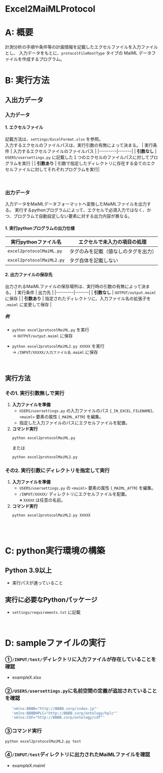 # Excel2MaiMLProtocol

# A: 概要
計測分析の手順や条件等の計画情報を記載したエクセルファイルを入力ファイルとし、
入力データをもとに、`protocolFileRootType` タイプの MaiML データファイルを作成するプログラム。
<br/>

# B: 実行方法
## 入出力データ
### 入力データ
#### 1. **エクセルファイル**  
   記載方法は、`settings/ExcelFormat.xlsx` を参照。  
   入力するエクセルのファイルパスは、実行引数の有無によって決まる。
   | 実行条件 | 入力するエクセルファイルのファイルパス |
   |---------|-------|
   | **引数なし** | `USERS/usersettings.py` に記載した１つのエクセルのファイルパスに対してプログラムを実行 |
   | **引数あり** | 引数で指定したディレクトリに存在する全てのエクセルファイルに対してそれぞれプログラムを実行|
   
<br/>

### 出力データ
入力データをMaiMLデータフォーマットへ変換したMaiMLファイルを出力する。
実行するpythonプログラムによって、エクセルで必須入力ではなく、かつ、プログラムで自動設定しない要素に対する出力内容が異なる。
#### 1. 実行pythonプログラムの出力仕様
| 実行pythonファイル名 | エクセルで未入力の項目の処理 |
|-------------|----------------|
| `excel2protocolMaiML.py` | タグのみを記載（値なしのタグを出力） |
| `excel2protocolMaiML2.py` | タグ自体を記載しない |

#### 2. 出力ファイルの保存先
出力されるMaiMLファイルの保存場所は、実行時の引数の有無によって決まる。
| 実行条件 | 出力先 |
|---------|-------|
| **引数なし** | `OUTPUT/output.maiml` に保存 |
| **引数あり** | 指定されたディレクトリに、入力ファイル名の拡張子を `.maiml` に変更して保存 |

##### **例**
- `python excel2protocolMaiML.py` を実行  
  → `OUTPUT/output.maiml` に保存  

- `python excel2protocolMaiML2.py XXXXX` を実行  
  → `/INPUT/XXXXX/入力ファイル名.maiml` に保存  

<br/>

## 実行方法
### その1. 実行引数無しで実行
1. **入力ファイルを準備**
   - `USERS/usersettings.py` の入力ファイルのパス (`_IN_EXCEL_FILENAME`)、 `<maiml>` 要素の属性 (`_MAIML_ATTR`) を編集。
   - 指定した入力ファイルのパスにエクセルファイルを配置。
2. **コマンド実行**
   ```sh
   python excel2protocolMaiML.py
   ```
   または
   ```sh
   python excel2protocolMaiML2.py
   ```

### その2. 実行引数にディレクトリを指定して実行
1. **入力ファイルを準備**
   - `USERS/usersettings.py` の `<maiml>` 要素の属性 (`_MAIML_ATTR`) を編集。
   - `/INPUT/XXXXX/` ディレクトリにエクセルファイルを配置。  
     ※ `XXXXX` は任意の名前。
2. **コマンド実行**
   ```sh
   python excel2protocolMaiML2.py XXXXX
   ```
<br/>
<br/>

# C: python実行環境の構築
## Python 3.9以上
- 実行パスが通っていること

## 実行に必要なPythonパッケージ
- `settings/requirements.txt` に記載

<br/>

# D: sampleファイルの実行
### ①`/INPUT/test/`ディレクトリに入力ファイルが存在していることを確認
- exampleX.xlsx
### ②`/USERS/usersettings.py`に名前空間の定義が追加されていることを確認
   ```sh
      'xmlns:BBBB="http://BBBB.corp/index.jp"'
      'xmlns:BBBBHPLC="http://BBBB.corp/ontology/hplc"'
      'xmlns:CDF="http://BBBB.corp/ontology/cdf"'
   ```
### ③コマンド実行
   ```sh
   python excel2protocolMaiML2.py test
   ```
### ④`/INPUT/test`ディレクトリに出力されたMaiMLファイルを確認
- exampleX.maiml
